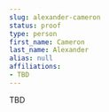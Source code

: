 ```yaml
---
slug: alexander-cameron
status: proof
type: person
first_name: Cameron
last_name: Alexander
alias: null
affiliations:
- TBD
---
```


TBD

